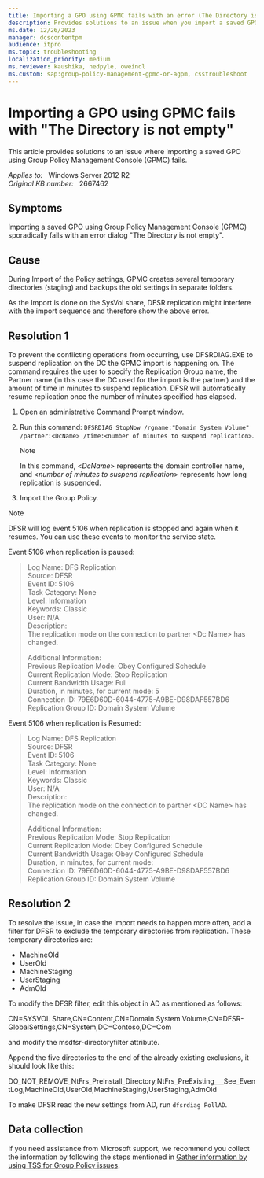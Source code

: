 ```yaml
---
title: Importing a GPO using GPMC fails with an error (The Directory is not empty)
description: Provides solutions to an issue when you import a saved GPO using GPMC.
ms.date: 12/26/2023
manager: dcscontentpm
audience: itpro
ms.topic: troubleshooting
localization_priority: medium
ms.reviewer: kaushika, nedpyle, oweindl
ms.custom: sap:group-policy-management-gpmc-or-agpm, csstroubleshoot
---
```

# Importing a GPO using GPMC fails with "The Directory is not empty"

This article provides solutions to an issue where importing a saved GPO using Group Policy Management Console (GPMC) fails.

_Applies to:_ &nbsp; Windows Server 2012 R2  
_Original KB number:_ &nbsp; 2667462

## Symptoms

Importing a saved GPO using Group Policy Management Console (GPMC) sporadically fails with an error dialog "The Directory is not empty".

## Cause

During Import of the Policy settings, GPMC creates several temporary directories (staging) and backups the old settings in separate folders.

As the Import is done on the SysVol share, DFSR replication might interfere with the import sequence and therefore show the above error.

## Resolution 1

To prevent the conflicting operations from occurring, use DFSRDIAG.EXE to suspend replication on the DC the GPMC import is happening on. The command requires the user to specify the Replication Group name, the Partner name (in this case the DC used for the import is the partner) and the amount of time in minutes to suspend replication. DFSR will automatically resume replication once the number of minutes specified has elapsed.

1. Open an administrative Command Prompt window.
2. Run this command: `DFSRDIAG StopNow /rgname:"Domain System Volume" /partner:<DcName> /time:<number of minutes to suspend replication>`.

    > [!NOTE]
    > In this command, \<*DcName*> represents the domain controller name, and \<*number of minutes to suspend replication*> represents how long replication is suspended.
3. Import the Group Policy.

> [!NOTE]
> DFSR will log event 5106 when replication is stopped and again when it resumes. You can use these events to monitor the service state.

Event 5106 when replication is paused:

> Log Name: DFS Replication  
Source: DFSR  
Event ID: 5106  
Task Category: None  
Level: Information  
Keywords: Classic  
User: N/A  
Description:  
The replication mode on the connection to partner \<Dc Name> has changed.
>
> Additional Information:  
Previous Replication Mode: Obey Configured Schedule  
Current Replication Mode: Stop Replication  
Current Bandwidth Usage: Full  
Duration, in minutes, for current mode: 5  
Connection ID: 79E6D60D-6044-4775-A9BE-D98DAF557BD6  
Replication Group ID: Domain System Volume

Event 5106 when replication is Resumed:

> Log Name: DFS Replication  
Source: DFSR  
Event ID: 5106  
Task Category: None  
Level: Information  
Keywords: Classic  
User: N/A  
Description:  
The replication mode on the connection to partner \<DC Name> has changed.
>
> Additional Information:  
Previous Replication Mode: Stop Replication  
Current Replication Mode: Obey Configured Schedule  
Current Bandwidth Usage: Obey Configured Schedule  
Duration, in minutes, for current mode:  
Connection ID: 79E6D60D-6044-4775-A9BE-D98DAF557BD6  
Replication Group ID: Domain System Volume

## Resolution 2

To resolve the issue, in case the import needs to happen more often, add a filter for DFSR to exclude the temporary directories from replication. These temporary directories are:

- MachineOld
- UserOld
- MachineStaging
- UserStaging
- AdmOld

To modify the DFSR filter, edit this object in AD as mentioned as follows:

CN=SYSVOL Share,CN=Content,CN=Domain System Volume,CN=DFSR-GlobalSettings,CN=System,DC=Contoso,DC=Com

and modify the msdfsr-directoryfilter attribute.

Append the five directories to the end of the already existing exclusions, it should look like this:

DO_NOT_REMOVE_NtFrs_PreInstall_Directory,NtFrs_PreExisting___See_EventLog,MachineOld,UserOld,MachineStaging,UserStaging,AdmOld

To make DFSR read the new settings from AD, run `dfsrdiag PollAD`.

## Data collection

If you need assistance from Microsoft support, we recommend you collect the information by following the steps mentioned in [Gather information by using TSS for Group Policy issues](../../windows-client/windows-troubleshooters/gather-information-using-tss-group-policy.md).
